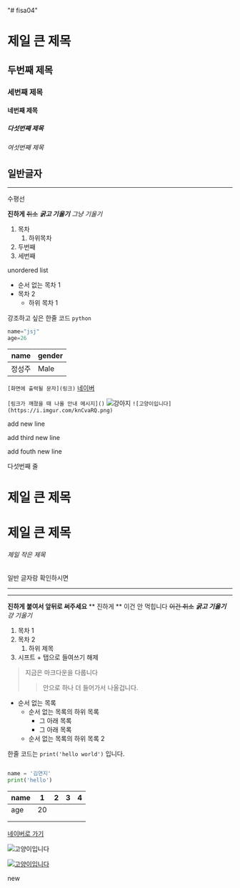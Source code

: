 "# fisa04" 
# 제일 큰 제목
## 두번째 제목
### 세번째 제목
#### 네번째 제목
##### 다섯번째 제목
###### 여섯번째 제목
일반글자
--- 
<hr> 
수평선

**진하게**
~~취소~~
***굵고 기울기***
*그냥 기울기*

1. 목차
    1. 하위목차
2. 두번째
3. 세번째

unordered list
- 순서 없는 목차 1
- 목차 2
  -   하위 목차 1

강조하고 싶은 한줄 코드 `python`

```python
name="jsj"
age=26
```
| name | gender |
|------|--------|
|정성주|Male|

```[화면에 출력될 문자](링크)```
[네이버](https://naver.com)

```[링크가 깨졌을 때 나올 안내 메시지]()```
![강아지](https://imgur.com/eZLb9uj.png)
```![고양이입니다](https://i.imgur.com/knCvaRQ.png)```

add new line

add third new line

add fouth new line

다섯번째 줄


# 제일 큰 제목 
<h1>제일 큰 제목</h1>

###### 제일 작은 제목
일반 글자랑 확인하시면 

--- 
***

__진하게__
**붙여서 앞뒤로 써주세요**
** 진하게 ** 이건 안 먹힙니다
~~이건 취소~~
***굵고 기울기***
*걍 기울기*

1. 목차 1
2. 목차 2
     1. 하위 제목
3. 시프트 + 탭으로 들여쓰기 해제

> 지금은 마크다운을 다룹니다
>> 안으로 하나 더 들어가서 나올겁니다.
>

- 순서 없는 목록
  - 순서 없는 목록의 하위 목록
    - 그 아래 목록
    - 그 아래 목록
  - 순서 없는 목록의 하위 목록 2
 
한줄 코드는 `print('hello world')` 입니다.

```python

name = '김연지'
print('hello')
```

| name  | 1  | 2 | 3 | 4 |
|-------|----|---|---|---|
| age   | 20 |   |   |   |
|       |    |   |   |   |
|       |    |   |   |   |

[네이버로 가기](https://www.naver.com/)

![고양이입니다](https://i.imgur.com/knCvaRQ.png)

[![고양이입니다](https://i.imgur.com/knCvaRQ.png)](https://www.naver.com/)

new